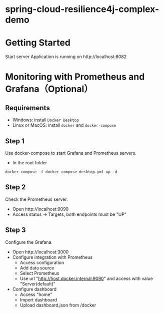 # spring-cloud-resilience4j-complex-demo

# Getting Started

Start server
Application is running on http://localhost:8082

# Monitoring with Prometheus and Grafana（Optional）

## Requirements

- Windows: install `Docker Desktop`
- Linux or MacOS: install `docker` and `docker-compose`
 
## Step 1

Use docker-compose to start Grafana and Prometheus servers.

- In the root folder

```
docker-compose -f docker-compose-desktop.yml up -d
```

## Step 2

Check the Prometheus server.

- Open http://localhost:9090
- Access status -> Targets, both endpoints must be "UP"

## Step 3
Configure the Grafana.

- Open http://localhost:3000
- Configure integration with Prometheus
  - Access configuration
  - Add data source
  - Select Prometheus
  - Use url "http://host.docker.internal:9090" and access with value "Server(default)"
- Configure dashboard
  - Access "home"
  - Import dashboard
  - Upload dashboard.json from /docker
